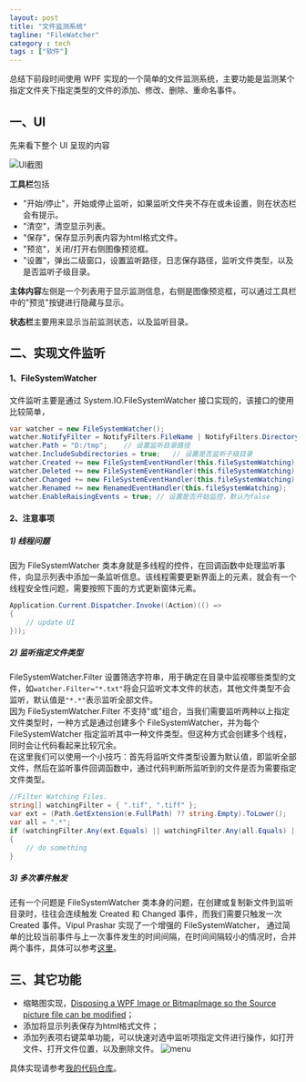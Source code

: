 ```yaml
---
layout: post
title: "文件监测系统"
tagline: "FileWatcher"
category : tech
tags : ["软件"]
---
```


总结下前段时间使用 WPF 实现的一个简单的文件监测系统，主要功能是监测某个指定文件夹下指定类型的文件的添加、修改、删除、重命名事件。


## 一、UI

先来看下整个 UI 呈现的内容

![UI截图](https://cloud.githubusercontent.com/assets/14179733/10129144/882b2d76-65ed-11e5-8411-844bff8d0d7f.png)

**工具栏**包括

* "开始/停止"，开始或停止监听，如果监听文件夹不存在或未设置，则在状态栏会有提示。
* "清空"，清空显示列表。
* "保存"，保存显示列表内容为html格式文件。
* "预览"，关闭/打开右侧图像预览框。
* "设置"，弹出二级窗口，设置监听路径，日志保存路径，监听文件类型，以及是否监听子级目录。

**主体内容**左侧是一个列表用于显示监测信息，右侧是图像预览框，可以通过工具栏中的"预览"按键进行隐藏与显示。

**状态栏**主要用来显示当前监测状态，以及监听目录。

## 二、实现文件监听

#### 1、FileSystemWatcher

文件监听主要是通过 System.IO.FileSystemWatcher 接口实现的，该接口的使用比较简单，

``` csharp
var watcher = new FileSystemWatcher();
watcher.NotifyFilter = NotifyFilters.FileName | NotifyFilters.DirectoryName | NotifyFilters.Size; 	// 设置文件的哪些属性的变动会触发Changed事件，同时监控多个属性变动可以按“或”组合
watcher.Path = "D:/tmp";	// 设置监听目录路径
watcher.IncludeSubdirectories = true;	// 设置是否监听子级目录
watcher.Created += new FileSystemEventHandler(this.fileSystemWatching);	// 当创建文件和目录时发生并调用回调函数
watcher.Deleted += new FileSystemEventHandler(this.fileSystemWatching);	// 删除文件或目录时发生并调用回调函数
watcher.Changed += new FileSystemEventHandler(this.fileSystemWatching); // 当更改文件和目录时发生并调用回调函数，可以通过NotifyFilter属性设置触发该事件的需要文件更改的属性
watcher.Renamed += new RenamedEventHandler(this.fileSystemWatching);	// 重命名文件或目录时发生并调用回调函数
watcher.EnableRaisingEvents = true;	// 设置是否开始监控，默认为false
```

#### 2、注意事项

##### 1) 线程问题

因为 FileSystemWatcher 类本身就是多线程的控件，在回调函数中处理监听事件，向显示列表中添加一条监听信息。该线程需要更新界面上的元素，就会有一个线程安全性问题，需要按照下面的方式更新窗体元素。

``` csharp
Application.Current.Dispatcher.Invoke((Action)(() =>
{
	// update UI
}));
```

##### 2) 监听指定文件类型

FileSystemWatcher.Filter 设置筛选字符串，用于确定在目录中监视哪些类型的文件，如`watcher.Filter="*.txt"`将会只监听文本文件的状态，其他文件类型不会监听，默认值是`"*.*"`表示监听全部文件。<br/>
因为 FileSystemWatcher.Filter 不支持"或"组合，当我们需要监听两种以上指定文件类型时，一种方式是通过创建多个 FileSystemWatcher，并为每个 FileSystemWatcher 指定监听其中一种文件类型。但这种方式会创建多个线程，同时会让代码看起来比较冗余。<br/>
在这里我们可以使用一个小技巧：首先将监听文件类型设置为默认值，即监听全部文件，然后在监听事件回调函数中，通过代码判断所监听到的文件是否为需要指定文件类型。

``` csharp
//Filter Watching Files.
string[] watchingFilter = { ".tif", ".tiff" };
var ext = (Path.GetExtension(e.FullPath) ?? string.Empty).ToLower();
var all = ".*";
if (watchingFilter.Any(ext.Equals) || watchingFilter.Any(all.Equals) || watchingFilter.Length == 0)
{
	// do something
}
```

##### 3) 多次事件触发

还有一个问题是 FileSystemWatcher 类本身的问题，在创建或复制新文件到监听目录时，往往会连续触发 Created 和 Changed 事件，而我们需要只触发一次 Created 事件。Vipul Prashar 实现了一个增强的 FileSystemWatcher， 通过简单的比较当前事件与上一次事件发生的时间间隔，在时间间隔较小的情况时，合并两个事件，具体可以参考[这里](http://www.codeproject.com/Articles/102493/Enhanced-FileSystemWatcher)。

## 三、其它功能

* 缩略图实现，[Disposing a WPF Image or BitmapImage so the Source picture file can be modified](http://stackoverflow.com/questions/690150/delete-an-image-bound-to-a-control)；
* 添加将显示列表保存为html格式文件；
* 添加列表项右键菜单功能，可以快速对选中监听项指定文件进行操作，如打开文件、打开文件位置，以及删除文件。
![menu](https://cloud.githubusercontent.com/assets/14179733/10384924/08712622-6e75-11e5-8b29-0c5d432d7340.png)

具体实现请参考[我的代码仓库](https://github.com/alvin-me/FileWatcher)。

